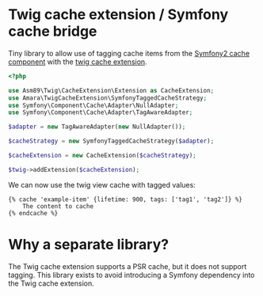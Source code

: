 Twig cache extension / Symfony cache bridge
===========================================

Tiny library to allow use of tagging cache items from the [Symfony2 cache component](https://github.com/symfony/cache) with 
the [twig cache extension](https://github.com/asm89/twig-cache-extension).

```php
<?php

use Asm89\Twig\CacheExtension\Extension as CacheExtension;
use Amara\TwigCacheExtension\SymfonyTaggedCacheStrategy;
use Symfony\Component\Cache\Adapter\NullAdapter;
use Symfony\Component\Cache\Adapter\TagAwareAdapter;

$adapter = new TagAwareAdapter(new NullAdapter());

$cacheStrategy = new SymfonyTaggedCacheStrategy($adapter);

$cacheExtension = new CacheExtension($cacheStrategy);

$twig->addExtension($cacheExtension);
```

We can now use the twig view cache with tagged values:

```jinja
{% cache 'example-item' {lifetime: 900, tags: ['tag1', 'tag2']} %}
    The content to cache
{% endcache %}
```

# Why a separate library?

The Twig cache extension supports a PSR cache, but it does not support tagging. This library exists to avoid introducing a Symfony dependency into the Twig cache extension.

  
